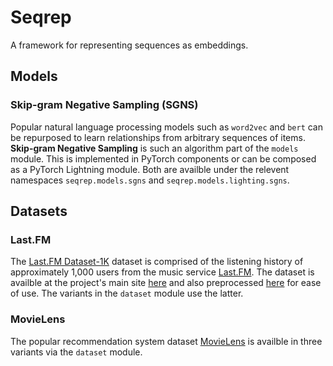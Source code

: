 # Seqrep
A framework for representing sequences as embeddings.

## Models

### Skip-gram Negative Sampling (SGNS)

Popular natural language processing models such as `word2vec` and `bert` can be repurposed to learn relationships from arbitrary sequences of items. **Skip-gram Negative Sampling** is such an algorithm part of the `models` module. This is implemented in PyTorch components or can be composed as a PyTorch Lightning module. Both are availble under the relevent namespaces `seqrep.models.sgns` and `seqrep.models.lighting.sgns`.

## Datasets

### Last.FM

The [Last.FM Dataset-1K](http://ocelma.net/MusicRecommendationDataset/lastfm-1K.html) dataset is comprised of the listening history of approximately 1,000 users from the music service [Last.FM](https://www.last.fm/). The dataset is availble at the project's main site [here](http://ocelma.net/MusicRecommendationDataset/lastfm-1K.html) and also preprocessed [here](https://github.com/eifuentes/lastfm-dataset-1K) for ease of use. The variants in the `dataset` module use the latter.

### MovieLens

The popular recommendation system dataset [MovieLens](https://grouplens.org/datasets/movielens/) is availble in three variants via the `dataset` module.
